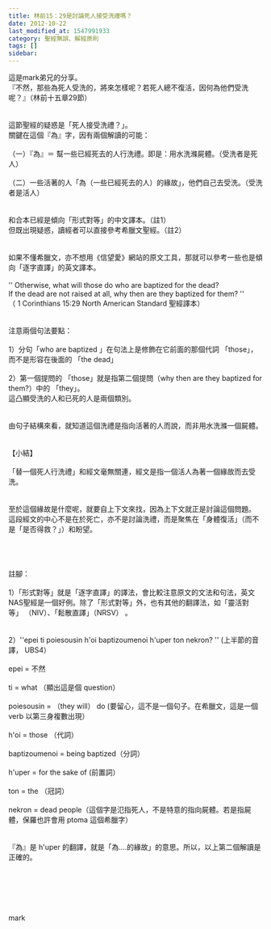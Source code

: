 ```yaml
---
title: 林前15：29是討論死人接受洗禮嗎？
date: 2012-10-22
last_modified_at: 1547991933
category: 聖經無誤、解經原則
tags: []
sidebar: 
---
```


<p>這是mark弟兄的分享。<br/><!--more-->『不然，那些為死人受洗的，將來怎樣呢？若死人總不復活，因何為他們受洗呢？』（林前十五章29節）<br/> <br/><br/>這節聖經的疑惑是「死人接受洗禮？」。<br/>關鍵在這個『為』字，因有兩個解讀的可能：<br/> <br/>（一）『為』＝ 幫一些已經死去的人行洗禮。即是：用水洗滌屍體。（受洗者是死人）<br/> <br/>（二）一些活著的人「為（一些已經死去的人）的緣故」，他們自己去受洗。（受洗者是活人）<br/> <br/><br/>和合本已經是傾向「形式對等」的中文譯本。（註1）<br/>但既出現疑惑，讀經者可以直接參考希臘文聖經。（註2）<br/><br/><br/>如果不懂希臘文，亦不想用《信望愛》網站的原文工具，那就可以參考一些也是傾向「逐字直譯」的英文譯本。<br/> <br/>  '' Otherwise, what will those do who are baptized for the dead?<br/> If the dead are not raised at all, why then are they baptized for them? ''<br/>（ 1 Corinthians 15:29 North American Standard 聖經譯本）<br/> <br/><br/>注意兩個句法要點：<br/> <br/>1）分句「who are baptized 」在句法上是修飾在它前面的那個代詞 「those」，而不是形容在後面的 「the dead」<br/> <br/>2）第一個提問的 「those」就是指第二個提問（why then are they baptized for them?）中的 「they」。<br/>這凸顯受洗的人和已死的人是兩個類別。<br/><br/><br/>由句子結構來看，就知道這個洗禮是指向活著的人而說，而非用水洗滌一個屍體。<br/><br/><br/>【小結】<br/> <br/>「替一個死人行洗禮」和經文毫無關連，經文是指一個活人為著一個緣故而去受洗。<br/> <br/><br/>至於這個緣故是什麼呢，就要自上下文來找，因為上下文就正是討論這個問題。<br/>這段經文的中心不是在於死亡，亦不是討論洗禮，而是聚焦在「身體復活」（而不是「是否得救？」）和盼望。<br/> <br/><br/><br/><br/>註腳：<br/> <br/>1）「形式對等」就是「逐字直譯」的譯法，會比較注意原文的文法和句法，英文NAS聖經是一個好例。除了「形式對等」外，也有其他的翻譯法，如「靈活對等」 （NIV）、「鬆散直譯」（NRSV） 。<br/> <br/><br/>2）''epei ti poiesousin h'oi baptizoumenoi h'uper ton nekron? '' (上半節的音譯， UBS4）<br/> <br/>epei = 不然<br/> <br/>ti = what （顯出這是個 question）<br/> <br/>poiesousin = （they will） do (要留心，這不是一個句子。在希臘文，這是一個verb 以第三身複數出現）<br/> <br/>h'oi = those （代詞）<br/> <br/>baptizoumenoi = being baptized（分詞）<br/> <br/>h'uper = for the sake of (前置詞）<br/> <br/>ton = the （冠詞）<br/> <br/>nekron = dead people（這個字是氾指死人，不是特意的指向屍體。若是指屍體，保羅也許會用 ptoma 這個希臘字）<br/> <br/><br/>『為』是 h'uper 的翻譯，就是「為....的緣故」的意思。所以，以上第二個解讀是正確的。<br/> <br/><br/><br/><br/><br/><br/>mark<br/><br/><br/><br/><br/><br/><br/>
</p>